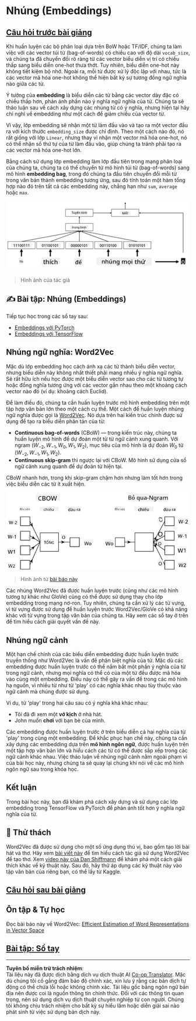 <!--
CO_OP_TRANSLATOR_METADATA:
{
  "original_hash": "e40b47ac3fd48f71304ede1474e66293",
  "translation_date": "2025-08-29T12:48:37+00:00",
  "source_file": "lessons/5-NLP/14-Embeddings/README.md",
  "language_code": "vi"
}
-->
# Nhúng (Embeddings)

## [Câu hỏi trước bài giảng](https://red-field-0a6ddfd03.1.azurestaticapps.net/quiz/114)

Khi huấn luyện các bộ phân loại dựa trên BoW hoặc TF/IDF, chúng ta làm việc với các vector túi từ (bag-of-words) có chiều cao với độ dài `vocab_size`, và chúng ta đã chuyển đổi rõ ràng từ các vector biểu diễn vị trí có chiều thấp sang biểu diễn one-hot thưa thớt. Tuy nhiên, biểu diễn one-hot này không tiết kiệm bộ nhớ. Ngoài ra, mỗi từ được xử lý độc lập với nhau, tức là các vector mã hóa one-hot không thể hiện bất kỳ sự tương đồng ngữ nghĩa nào giữa các từ.

Ý tưởng của **embedding** là biểu diễn các từ bằng các vector dày đặc có chiều thấp hơn, phản ánh phần nào ý nghĩa ngữ nghĩa của từ. Chúng ta sẽ thảo luận sau về cách xây dựng các nhúng từ có ý nghĩa, nhưng hiện tại hãy chỉ nghĩ về embedding như một cách để giảm chiều của vector từ.

Vì vậy, lớp embedding sẽ nhận một từ làm đầu vào và tạo ra một vector đầu ra với kích thước `embedding_size` được chỉ định. Theo một cách nào đó, nó rất giống với lớp `Linear`, nhưng thay vì nhận một vector mã hóa one-hot, nó có thể nhận số thứ tự của từ làm đầu vào, giúp chúng ta tránh phải tạo ra các vector mã hóa one-hot lớn.

Bằng cách sử dụng lớp embedding làm lớp đầu tiên trong mạng phân loại của chúng ta, chúng ta có thể chuyển từ mô hình túi từ (bag-of-words) sang mô hình **embedding bag**, trong đó chúng ta đầu tiên chuyển đổi mỗi từ trong văn bản thành embedding tương ứng, sau đó tính toán một hàm tổng hợp nào đó trên tất cả các embedding này, chẳng hạn như `sum`, `average` hoặc `max`.

![Hình ảnh minh họa một bộ phân loại embedding cho năm từ trong chuỗi.](../../../../../translated_images/embedding-classifier-example.b77f021a7ee67eeec8e68bfe11636c5b97d6eaa067515a129bfb1d0034b1ac5b.vi.png)

> Hình ảnh của tác giả

## ✍️ Bài tập: Nhúng (Embeddings)

Tiếp tục học trong các sổ tay sau:
* [Embeddings với PyTorch](EmbeddingsPyTorch.ipynb)
* [Embeddings với TensorFlow](EmbeddingsTF.ipynb)

## Nhúng ngữ nghĩa: Word2Vec

Mặc dù lớp embedding học cách ánh xạ các từ thành biểu diễn vector, nhưng biểu diễn này không nhất thiết phải mang nhiều ý nghĩa ngữ nghĩa. Sẽ rất hữu ích nếu học được một biểu diễn vector sao cho các từ tương tự hoặc đồng nghĩa tương ứng với các vector gần nhau theo một khoảng cách vector nào đó (ví dụ: khoảng cách Euclid).

Để làm điều đó, chúng ta cần huấn luyện trước mô hình embedding trên một tập hợp văn bản lớn theo một cách cụ thể. Một cách để huấn luyện nhúng ngữ nghĩa được gọi là [Word2Vec](https://en.wikipedia.org/wiki/Word2vec). Nó dựa trên hai kiến trúc chính được sử dụng để tạo ra biểu diễn phân tán của từ:

 - **Continuous bag-of-words** (CBoW) — trong kiến trúc này, chúng ta huấn luyện mô hình để dự đoán một từ từ ngữ cảnh xung quanh. Với ngram $(W_{-2},W_{-1},W_0,W_1,W_2)$, mục tiêu của mô hình là dự đoán $W_0$ từ $(W_{-2},W_{-1},W_1,W_2)$.
 - **Continuous skip-gram** thì ngược lại với CBoW. Mô hình sử dụng cửa sổ ngữ cảnh xung quanh để dự đoán từ hiện tại.

CBoW nhanh hơn, trong khi skip-gram chậm hơn nhưng làm tốt hơn trong việc biểu diễn các từ ít xuất hiện.

![Hình ảnh minh họa cả hai thuật toán CBoW và Skip-Gram để chuyển đổi từ thành vector.](../../../../../translated_images/example-algorithms-for-converting-words-to-vectors.fbe9207a726922f6f0f5de66427e8a6eda63809356114e28fb1fa5f4a83ebda7.vi.png)

> Hình ảnh từ [bài báo này](https://arxiv.org/pdf/1301.3781.pdf)

Các nhúng Word2Vec đã được huấn luyện trước (cũng như các mô hình tương tự khác như GloVe) cũng có thể được sử dụng thay cho lớp embedding trong mạng nơ-ron. Tuy nhiên, chúng ta cần xử lý các từ vựng, vì từ vựng được sử dụng để huấn luyện trước Word2Vec/GloVe có khả năng khác với từ vựng trong tập văn bản của chúng ta. Hãy xem các sổ tay ở trên để tìm hiểu cách giải quyết vấn đề này.

## Nhúng ngữ cảnh

Một hạn chế chính của các biểu diễn embedding được huấn luyện trước truyền thống như Word2Vec là vấn đề phân biệt nghĩa của từ. Mặc dù các embedding được huấn luyện trước có thể nắm bắt một phần ý nghĩa của từ trong ngữ cảnh, nhưng mọi nghĩa có thể có của một từ đều được mã hóa vào cùng một embedding. Điều này có thể gây ra vấn đề trong các mô hình hạ nguồn, vì nhiều từ như từ 'play' có các nghĩa khác nhau tùy thuộc vào ngữ cảnh mà chúng được sử dụng.

Ví dụ, từ 'play' trong hai câu sau có ý nghĩa khá khác nhau:

- Tôi đã đi xem một **vở kịch** ở nhà hát.
- John muốn **chơi** với bạn bè của mình.

Các embedding được huấn luyện trước ở trên biểu diễn cả hai nghĩa của từ 'play' trong cùng một embedding. Để khắc phục hạn chế này, chúng ta cần xây dựng các embedding dựa trên **mô hình ngôn ngữ**, được huấn luyện trên một tập hợp văn bản lớn và *hiểu* cách các từ có thể được sắp xếp trong các ngữ cảnh khác nhau. Việc thảo luận về nhúng ngữ cảnh nằm ngoài phạm vi của bài học này, nhưng chúng ta sẽ quay lại chúng khi nói về các mô hình ngôn ngữ sau trong khóa học.

## Kết luận

Trong bài học này, bạn đã khám phá cách xây dựng và sử dụng các lớp embedding trong TensorFlow và PyTorch để phản ánh tốt hơn ý nghĩa ngữ nghĩa của từ.

## 🚀 Thử thách

Word2Vec đã được sử dụng cho một số ứng dụng thú vị, bao gồm tạo lời bài hát và thơ. Hãy xem [bài viết này](https://www.politetype.com/blog/word2vec-color-poems) để tìm hiểu cách tác giả sử dụng Word2Vec để tạo thơ. Xem [video này của Dan Shiffmann](https://www.youtube.com/watch?v=LSS_bos_TPI&ab_channel=TheCodingTrain) để khám phá một cách giải thích khác về kỹ thuật này. Sau đó, hãy thử áp dụng các kỹ thuật này vào tập văn bản của riêng bạn, có thể lấy từ Kaggle.

## [Câu hỏi sau bài giảng](https://red-field-0a6ddfd03.1.azurestaticapps.net/quiz/214)

## Ôn tập & Tự học

Đọc bài báo này về Word2Vec: [Efficient Estimation of Word Representations in Vector Space](https://arxiv.org/pdf/1301.3781.pdf)

## [Bài tập: Sổ tay](assignment.md)

---

**Tuyên bố miễn trừ trách nhiệm**:  
Tài liệu này đã được dịch bằng dịch vụ dịch thuật AI [Co-op Translator](https://github.com/Azure/co-op-translator). Mặc dù chúng tôi cố gắng đảm bảo độ chính xác, xin lưu ý rằng các bản dịch tự động có thể chứa lỗi hoặc không chính xác. Tài liệu gốc bằng ngôn ngữ bản địa nên được coi là nguồn thông tin chính thức. Đối với các thông tin quan trọng, nên sử dụng dịch vụ dịch thuật chuyên nghiệp từ con người. Chúng tôi không chịu trách nhiệm cho bất kỳ sự hiểu lầm hoặc diễn giải sai nào phát sinh từ việc sử dụng bản dịch này.